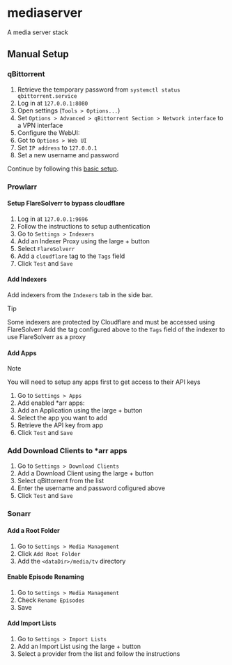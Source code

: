 # mediaserver
A media server stack

## Manual Setup
### qBittorrent
1. Retrieve the temporary password from `systemctl status qbittorrent.service`
2. Log in at `127.0.0.1:8080`
3. Open settings (`Tools > Options...`)
4. Set `Options > Advanced > qBittorrent Section > Network interface` to a VPN interface
5. Configure the WebUI:
  1. Got to `Options > Web UI`
  2. Set `IP address` to `127.0.0.1`
  3. Set a new username and password

Continue by following this [basic setup](https://trash-guides.info/Downloaders/qBittorrent/Basic-Setup/).

### Prowlarr
#### Setup FlareSolverr to bypass cloudflare
1. Log in at `127.0.0.1:9696`
2. Follow the instructions to setup authentication
3. Go to `Settings > Indexers`
4. Add an Indexer Proxy using the large + button
5. Select `FlareSolverr`
6. Add a `cloudflare` tag to the `Tags` field
7. Click `Test` and `Save`

#### Add Indexers
Add indexers from the `Indexers` tab in the side bar.
> [!TIP]
> Some indexers are protected by Cloudflare and must be accessed using FlareSolverr
> Add the tag configured above to the `Tags` field of the indexer to use FlareSolverr as a proxy

#### Add Apps
> [!NOTE]
> You will need to setup any apps first to get access to their API keys
1. Go to `Settings > Apps`
2. Add enabled *arr apps:
  1. Add an Application using the large + button 
  2. Select the app you want to add
  3. Retrieve the API key from app
  4. Click `Test` and `Save`

### Add Download Clients to *arr apps
1. Go to `Settings > Download Clients`
2. Add a Download Client using the large + button 
3. Select qBittorrent from the list
4. Enter the username and password cofigured above
5. Click `Test` and `Save`

### Sonarr
#### Add a Root Folder
1. Go to `Settings > Media Management`
2. Click `Add Root Folder`
3. Add the `<dataDir>/media/tv` directory

#### Enable Episode Renaming
1. Go to `Settings > Media Management`
2. Check `Rename Episodes`
3. Save

#### Add Import Lists
1. Go to `Settings > Import Lists`
2. Add an Import List using the large + button
3. Select a provider from the list and follow the instructions
